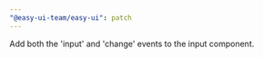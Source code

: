 ```yaml
---
"@easy-ui-team/easy-ui": patch
---
```


Add both the 'input' and 'change' events to the input component.
